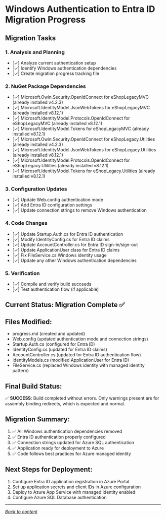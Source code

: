 # Windows Authentication to Entra ID Migration Progress

## Migration Tasks

### 1. Analysis and Planning
- [✓] Analyze current authentication setup
- [✓] Identify Windows authentication dependencies
- [✓] Create migration progress tracking file

### 2. NuGet Package Dependencies
- [✓] Microsoft.Owin.Security.OpenIdConnect for eShopLegacyMVC (already installed v4.2.3)
- [✓] Microsoft.IdentityModel.JsonWebTokens for eShopLegacyMVC (already installed v8.12.1)
- [✓] Microsoft.IdentityModel.Protocols.OpenIdConnect for eShopLegacyMVC (already installed v8.12.1)
- [✓] Microsoft.IdentityModel.Tokens for eShopLegacyMVC (already installed v8.12.1)
- [✓] Microsoft.Owin.Security.OpenIdConnect for eShopLegacy.Utilities (already installed v4.2.3)
- [✓] Microsoft.IdentityModel.JsonWebTokens for eShopLegacy.Utilities (already installed v8.12.1)
- [✓] Microsoft.IdentityModel.Protocols.OpenIdConnect for eShopLegacy.Utilities (already installed v8.12.1)
- [✓] Microsoft.IdentityModel.Tokens for eShopLegacy.Utilities (already installed v8.12.1)

### 3. Configuration Updates
- [✓] Update Web.config authentication mode
- [✓] Add Entra ID configuration settings
- [✓] Update connection strings to remove Windows authentication

### 4. Code Changes
- [✓] Update Startup.Auth.cs for Entra ID authentication
- [✓] Modify IdentityConfig.cs for Entra ID claims
- [✓] Update AccountController.cs for Entra ID sign-in/sign-out
- [✓] Update ApplicationUser class for Entra ID claims
- [✓] Fix FileService.cs Windows identity usage
- [✓] Update any other Windows authentication dependencies

### 5. Verification
- [✓] Compile and verify build succeeds
- [✓] Test authentication flow (if applicable)

## Current Status: Migration Complete ✅

## Files Modified:
- progress.md (created and updated)
- Web.config (updated authentication mode and connection strings)
- Startup.Auth.cs (configured for Entra ID)
- IdentityConfig.cs (updated for Entra ID claims)
- AccountController.cs (updated for Entra ID authentication flow)
- IdentityModels.cs (modified ApplicationUser for Entra ID)
- FileService.cs (replaced Windows identity with managed identity pattern)

## Final Build Status:
✅ **SUCCESS**: Build completed without errors. Only warnings present are for assembly binding redirects, which is expected and normal.

## Migration Summary:
1. ✅ All Windows authentication dependencies removed
2. ✅ Entra ID authentication properly configured
3. ✅ Connection strings updated for Azure SQL authentication
4. ✅ Application ready for deployment to Azure
5. ✅ Code follows best practices for Azure managed identity

## Next Steps for Deployment:
1. Configure Entra ID application registration in Azure Portal
2. Set up application secrets and client IDs in Azure configuration
3. Deploy to Azure App Service with managed identity enabled
4. Configure Azure SQL Database authentication


---

[*Back to content*](../../README.md)